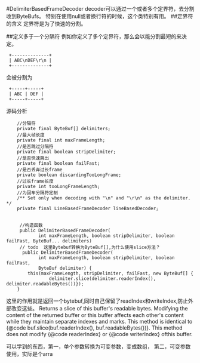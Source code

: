 #DelimiterBasedFrameDecoder
decoder可以通过一个或者多个定界符，去分割收到ByteBufs。
特别在使用null或者换行符的时候，这个类特别有用。
##定界符的含义
 定界符是为了快速的分割。

##定义多于一个分隔符
例如你定义了多个定界符，那么会以能分割最短的来决定。

```
 +--------------+
 | ABC\nDEF\r\n |
 +--------------+

```
会被分割为
```
 +-----+-----+
 | ABC | DEF |
 +-----+-----+
```

源码分析

```
    //分隔符
    private final ByteBuf[] delimiters;
    //最大帧长度
    private final int maxFrameLength; 
    //是否跳过分隔符
    private final boolean stripDelimiter;
    //是否快速跳出
    private final boolean failFast;
    //是否丢弃过长frame
    private boolean discardingTooLongFrame;
    //过长frame长度
    private int tooLongFrameLength;
    //为回车分隔符定制
    /** Set only when decoding with "\n" and "\r\n" as the delimiter.  */
    private final LineBasedFrameDecoder lineBasedDecoder;
    
    
     //构造函数
     public DelimiterBasedFrameDecoder(
            int maxFrameLength, boolean stripDelimiter, boolean failFast, ByteBuf... delimiters) 
     // todo  这里Bytebuf转换为ByteBuf[],为什么使用slice方法？
      public DelimiterBasedFrameDecoder(
            int maxFrameLength, boolean stripDelimiter, boolean failFast,
            ByteBuf delimiter) {
        this(maxFrameLength, stripDelimiter, failFast, new ByteBuf[] {
                delimiter.slice(delimiter.readerIndex(), delimiter.readableBytes())});
    }
```



这里的作用就是返回一个bytebuf,同时自己保留了readIndex和writeIndex,防止外部改变这些。
Returns a slice of this buffer's readable bytes. Modifying the content of the returned buffer or this buffer affects each other's content while they maintain separate indexes and marks. This method is identical to {@code buf.slice(buf.readerIndex(), buf.readableBytes())}. This method does not modify {@code readerIndex} or {@code writerIndex} ofthis buffer.


可以学到的东西，第一，单个参数转换为可变参数，变成数组， 第二，可变参数使用，实际是个arra